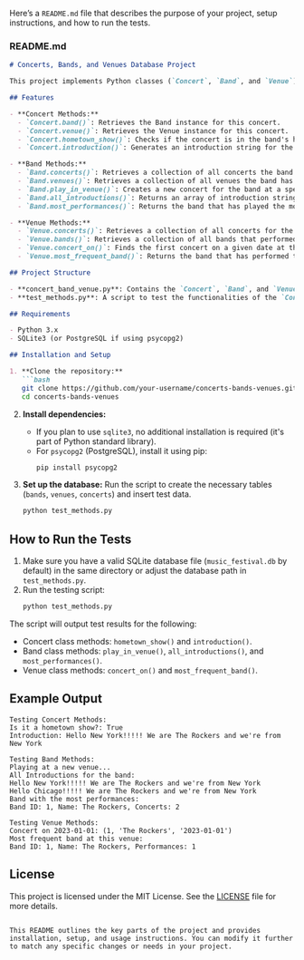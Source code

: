 Here’s a `README.md` file that describes the purpose of your project, setup instructions, and how to run the tests.

### **README.md**

```md
# Concerts, Bands, and Venues Database Project

This project implements Python classes (`Concert`, `Band`, and `Venue`) that interact with a SQLite database to manage a collection of concerts, bands, and venues. The methods in these classes execute raw SQL queries to retrieve, insert, and manipulate data in the database.

## Features

- **Concert Methods:**
  - `Concert.band()`: Retrieves the Band instance for this concert.
  - `Concert.venue()`: Retrieves the Venue instance for this concert.
  - `Concert.hometown_show()`: Checks if the concert is in the band's hometown.
  - `Concert.introduction()`: Generates an introduction string for the band at the concert.

- **Band Methods:**
  - `Band.concerts()`: Retrieves a collection of all concerts the band has played.
  - `Band.venues()`: Retrieves a collection of all venues the band has performed at.
  - `Band.play_in_venue()`: Creates a new concert for the band at a specified venue and date.
  - `Band.all_introductions()`: Returns an array of introduction strings for all concerts.
  - `Band.most_performances()`: Returns the band that has played the most concerts.

- **Venue Methods:**
  - `Venue.concerts()`: Retrieves a collection of all concerts for the venue.
  - `Venue.bands()`: Retrieves a collection of all bands that performed at the venue.
  - `Venue.concert_on()`: Finds the first concert on a given date at the venue.
  - `Venue.most_frequent_band()`: Returns the band that has performed the most at the venue.

## Project Structure

- **concert_band_venue.py**: Contains the `Concert`, `Band`, and `Venue` classes and the respective methods.
- **test_methods.py**: A script to test the functionalities of the `Concert`, `Band`, and `Venue` classes using test data inserted into the database.

## Requirements

- Python 3.x
- SQLite3 (or PostgreSQL if using psycopg2)

## Installation and Setup

1. **Clone the repository:**
   ```bash
   git clone https://github.com/your-username/concerts-bands-venues.git
   cd concerts-bands-venues
   ```

2. **Install dependencies:**
   - If you plan to use `sqlite3`, no additional installation is required (it's part of Python standard library).
   - For `psycopg2` (PostgreSQL), install it using pip:
     ```bash
     pip install psycopg2
     ```

3. **Set up the database:**
   Run the script to create the necessary tables (`bands`, `venues`, `concerts`) and insert test data.
   ```bash
   python test_methods.py
   ```

## How to Run the Tests

1. Make sure you have a valid SQLite database file (`music_festival.db` by default) in the same directory or adjust the database path in `test_methods.py`.
2. Run the testing script:
   ```bash
   python test_methods.py
   ```

The script will output test results for the following:
- Concert class methods: `hometown_show()` and `introduction()`.
- Band class methods: `play_in_venue()`, `all_introductions()`, and `most_performances()`.
- Venue class methods: `concert_on()` and `most_frequent_band()`.

## Example Output

```
Testing Concert Methods:
Is it a hometown show?: True
Introduction: Hello New York!!!!! We are The Rockers and we're from New York

Testing Band Methods:
Playing at a new venue...
All Introductions for the band:
Hello New York!!!!! We are The Rockers and we're from New York
Hello Chicago!!!!! We are The Rockers and we're from New York
Band with the most performances:
Band ID: 1, Name: The Rockers, Concerts: 2

Testing Venue Methods:
Concert on 2023-01-01: (1, 'The Rockers', '2023-01-01')
Most frequent band at this venue:
Band ID: 1, Name: The Rockers, Performances: 1
```

## License

This project is licensed under the MIT License. See the [LICENSE](LICENSE) file for more details.

```

This README outlines the key parts of the project and provides installation, setup, and usage instructions. You can modify it further to match any specific changes or needs in your project.